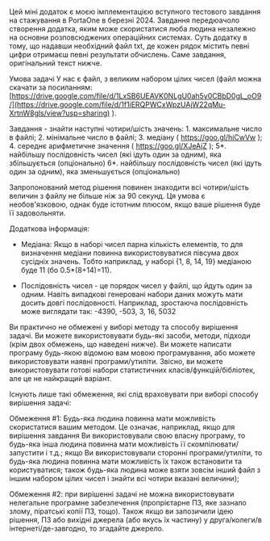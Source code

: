 Цей міні додаток є моєю імплементацією вступного тестового завдання на стажування в PortaOne в березні 2024.
Завдання передюачоло створення додатка, яким може скористатися люба людина незалежно на основни розповсюджених операційних системах.
Суть додатку в тому, що надавши необхідний файл txt, де кожен рядок містить певні цифри отримаєш певні результати обчислень. Саме завдання, оригінальний текст нижче.

Умова задачі
У нас є файл, з  великим набором цілих чисел (файл можна скачати за посиланням: [https://drive.google.com/file/d/1LxSB6UEAVK0NLgU0ah5y0CBbD0gL_oO9/](https://drive.google.com/file/d/1f1iERQPWCxWpzUAjW22qMu-XrtnW8gls/view?usp=sharing) ).

Завдання - знайти наступні чотири/шість значень:
    1. максимальне число в файлі;
    2. мінімальне число в файлі;
    3. медіану ( https://goo.gl/hiCwVw );
    4. середнє арифметичне значення ( https://goo.gl/XJeAjZ );
    5*. найбільшу послідовність чисел (які ідуть один за одним), яка збільшується (опціонально)
    6*. найбільшу послідовність чисел (які ідуть один за одним), яка зменьшується (опціонально)

Запропонований метод рішення повинен знаходити всі чотири/шість величин з файлу не більше ніж за 90 секунд. Ця умова є необов'язковою, однак буде істотним плюсом, якщо ваше рішення буде її задовольняти.

Додаткова інформація:
- Медіана: Якщо в наборі чисел парна кількість елементів, то для визначення медіани повинна використовуватися півсума двох сусідніх значень. Тобто наприклад, у наборі {1, 8, 14, 19} медіаною буде 11 (бо 0.5*(8+14)=11).

- Послідовність чисел - це порядок чисел у файлі, що йдуть один за одним. Навіть випадкові генеровані набори даних можуть мати досить довгі послідовності. Наприклад, зростаюча послідовність може виглядати так: -4390, -503, 3, 16, 5032

Ви практично не обмежені у виборі методу та способу вирішення задачі. Ви можете використовувати будь-які засоби, методи, підходи (крім двох обмежень, що наведені нижче). Ви можете написати програму будь-якою відомою вам мовою програмування, або можете використовувати наявні програми/утиліти. Звісно, ви можете використовувати готові набори статистичних класів/функцій/бібліотек, але це не найкращий варіант.

Існують лише такі обмеження, які слід враховувати при виборі способу вирішення задачі:

Обмеження #1:
Будь-яка людина повинна мати можливість скористатися вашим методом. Це означає, наприклад, якщо для вирішення завдання Ви використовували свою власну програму, то будь-яка інша людина повинна мати можливість її скомпілювати/запустити і т.д.; якщо Ви використовували сторонні програми/утиліти, то будь-яка людина повинна мати можливість їх також встановити та користуватися; також будь-яка людина може взяти зовсім інший файл з іншим набором цілих чисел і знайти всі чотири вказані величини);
    
Обмеження #2:
при вирішенні задачі не можна використовувати нелегальне програмне забезпечення (пропрієтарне ПЗ, яке зазнало злому, піратські копії ПЗ, тощо). Також якщо ви запозичили ідею рішення, ПЗ або вихідні джерела (або якусь їх частину) у друга/колеги/в інтернеті/де-завгодно, то згадайте джерело.
